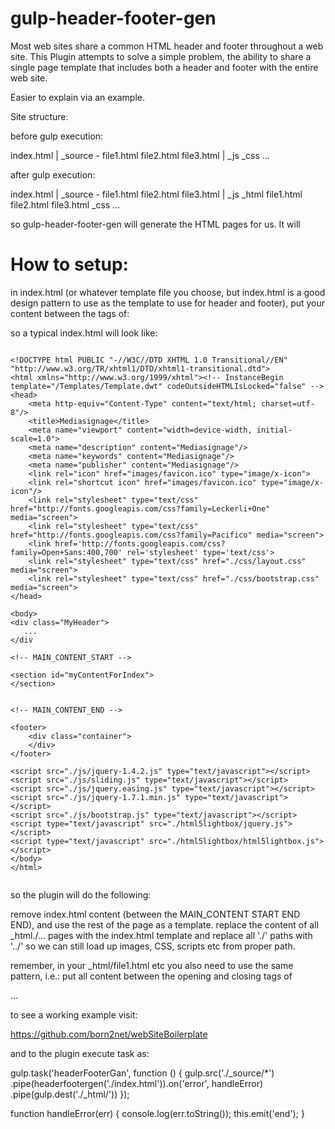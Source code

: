 gulp-header-footer-gen
==========================

Most web sites share a common HTML header and footer throughout a web site.
This Plugin attempts to solve a simple problem, the ability to share a single page template that includes both a header and footer with the entire web site.

Easier to explain via an example.

Site structure:

before gulp execution:

index.html
|
   _source -
      file1.html
      file2.html
      file3.html
|
   _js
   _css
   ...


after gulp execution:

index.html
|
   _source -
      file1.html
      file2.html
      file3.html
|
   _js
   _html
      file1.html
      file2.html
      file3.html
   _css
   ...


so gulp-header-footer-gen will generate the HTML pages for us.
It will

How to setup:
==============

in index.html (or whatever template file you choose, but index.html is a good design pattern to use as the template to use for header and footer),
put your content between the tags of:

<!-- MAIN_CONTENT_START -->

<!-- MAIN_CONTENT_END -->

so a typical index.html will look like:

```

<!DOCTYPE html PUBLIC "-//W3C//DTD XHTML 1.0 Transitional//EN" "http://www.w3.org/TR/xhtml1/DTD/xhtml1-transitional.dtd">
<html xmlns="http://www.w3.org/1999/xhtml"><!-- InstanceBegin template="/Templates/Template.dwt" codeOutsideHTMLIsLocked="false" -->
<head>
    <meta http-equiv="Content-Type" content="text/html; charset=utf-8"/>
    <title>Mediasignage</title>
    <meta name="viewport" content="width=device-width, initial-scale=1.0">
    <meta name="description" content="Mediasignage"/>
    <meta name="keywords" content="Mediasignage"/>
    <meta name="publisher" content="Mediasignage"/>
    <link rel="icon" href="images/favicon.ico" type="image/x-icon">
    <link rel="shortcut icon" href="images/favicon.ico" type="image/x-icon"/>
    <link rel="stylesheet" type="text/css" href="http://fonts.googleapis.com/css?family=Leckerli+One" media="screen">
    <link rel="stylesheet" type="text/css" href="http://fonts.googleapis.com/css?family=Pacifico" media="screen">
    <link href='http://fonts.googleapis.com/css?family=Open+Sans:400,700' rel='stylesheet' type='text/css'>
    <link rel="stylesheet" type="text/css" href="./css/layout.css" media="screen">
    <link rel="stylesheet" type="text/css" href="./css/bootstrap.css" media="screen">
</head>

<body>
<div class="MyHeader">
   ...
</div

<!-- MAIN_CONTENT_START -->

<section id="myContentForIndex">
</section>


<!-- MAIN_CONTENT_END -->

<footer>
    <div class="container">
    </div>
</footer>

<script src="./js/jquery-1.4.2.js" type="text/javascript"></script>
<script src="./js/sliding.js" type="text/javascript"></script>
<script src="./js/jquery.easing.js" type="text/javascript"></script>
<script src="./js/jquery-1.7.1.min.js" type="text/javascript"></script>
<script src="./js/bootstrap.js" type="text/javascript"></script>
<script type="text/javascript" src="./html5lightbox/jquery.js"></script>
<script type="text/javascript" src="./html5lightbox/html5lightbox.js"></script>
</body>
</html>


```

so the plugin will do the following:

remove index.html content (between the MAIN_CONTENT START END END), and use the rest of the page as a template.
replace the content of all _html./... pages with the index.html template and replace all './' paths with '../' so
we can still load up images, CSS, scripts etc from proper path.

remember, in your _html/file1.html etc you also need to use the same pattern, i.e.: put all content between the opening and closing tags of

<!-- MAIN_CONTENT_START -->
...
<!-- MAIN_CONTENT_END -->


to see a working example visit:

https://github.com/born2net/webSiteBoilerplate

and to the plugin execute task as:


gulp.task('headerFooterGan', function () {
    gulp.src('./_source/*')
        .pipe(headerfootergen('./index.html')).on('error', handleError)
        .pipe(gulp.dest('./_html/'))
});

function handleError(err) {
    console.log(err.toString());
    this.emit('end');
}